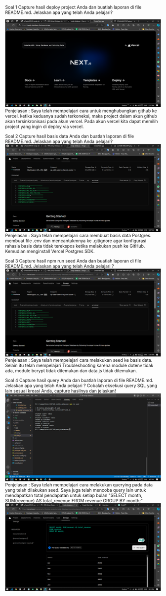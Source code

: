 Soal 1
Capture hasil deploy project Anda dan buatlah laporan di file README.md. Jelaskan apa yang telah Anda pelajari?

![1](/img/Screenshot%20(1190).png)
Penjelasan : Saya telah mempelajari cara untuk menghubungkan github ke vercel. ketika keduanya sudah terkoneksi, maka project dalam akun github akan tersinkronisasi pada akun vercel. Pada akun vercel kita dapat memilih project yang ingin di deploy via vercel.


Soal 2
Capture hasil basis data Anda dan buatlah laporan di file README.md. Jelaskan apa yang telah Anda pelajari?
![1](/img/Screenshot%20(1197).png)
Penjelasan : Saya telah mempelajari cara membuat basis data Postgres. membuat file .env dan mencantukmnya ke .gitignore agar konfigurasi rahasia basis data tidak terekspos ketika melakukan push ke GitHub. Kemudian menginstall Vercel Postgres SDK.

Soal 3
Capture hasil npm run seed Anda dan buatlah laporan di file README.md. Jelaskan apa yang telah Anda pelajari ?
![1](/img/Screenshot%20(1197).png)
Penjelasan : Saya telah mempelajari cara melakukan seed ke basis data. Selain itu telah mempelajari Troubleshooting karena module dotenv tidak ada, module bcrypt tidak ditemukan  dan data.js tidak ditemukan.

Soal 4
Capture hasil query Anda dan buatlah laporan di file README.md. Jelaskan apa yang telah Anda pelajari ? Cobalah eksekusi query SQL yang lain sesuai kreasi Anda, capture hasilnya dan jelaskan!
![1](/img/Screenshot%20(1212).png)
Penjelasan : Saya telah mempelajari cara melakukan querying pada data yang telah dilakukan seed. Saya juga telah mencoba query lain untuk mendapatkan total pendapatan untuk setiap bulan "SELECT month, SUM(revenue) AS total_revenue 
FROM revenue GROUP BY month;"
![1](/img/Screenshot%20(1219).png)